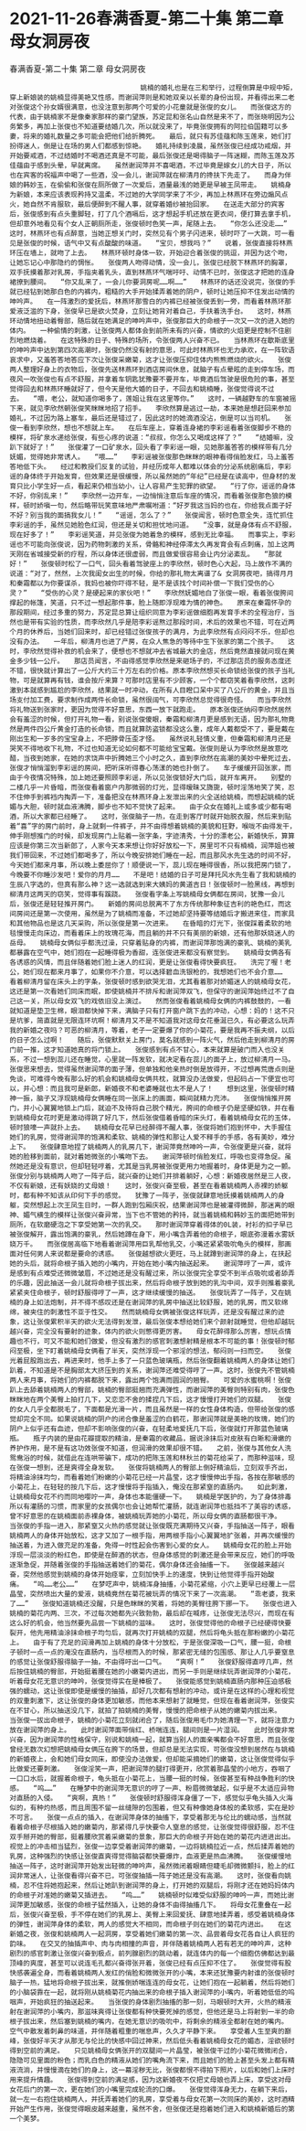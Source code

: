 # 2021-11-26春满香夏-第二十集 第二章 母女洞房夜



春满香夏-第二十集 第二章 母女洞房夜



                
									姚楠的婚礼也是在三和举行，过程倒算是中规中矩，穿上新娘装的姚楠显得美艳又性感，而谢润萍则是和她双亲以长辈的身份出现，并看得出来二老对张俊这个孙女婿很满意，也没注意到那两个可爱的小花童就是张俊的女儿。　　而张俊这方的代表，由于姚楠家不是像秦家那样的豪门望族，苏定昆和张名山自然是来不了，而张晓明因为公务繁多，再加上张俊也不知道要结婚几次，所以就没来了，毕竟张俊拥有的阿拉伯国籍可以多妻，将来的婚礼数量之多可能会把他们给折腾死。　　最后，就只有苏佳蕴和陈玉莲来，她们打扮得迷人，倒是让在场的男人们都感到惊艳。　　婚礼持续到凌晨，虽然张俊已经成功戒烟，并开始要戒酒，不过结婚时不喝酒还真是不可能，最后张俊还是喝得脑子一阵迷糊，而陈玉莲及苏佳蕴由于感到头晕，早就离席。　　虽然谢润萍并不喜喝酒，不过毕竟是嫁女儿的大日子，所以也在宾客的祝福声中喝了一些酒，没一会儿，谢润萍就在柳清月的搀扶下先走了。　　而身为伴娘的韩妙玉，在偷偷和张俊在厕所做了一次爱后，酒量最浅的她更是早被王凤带走。　　姚楠身为新娘，本来应该表现矜持又温柔，不过她的大学同学来了不少，再加上林燕环在旁边煽风点火，她自然不肯服软，最后便醉到不醒人事，就穿着婚纱被抬回家。　　在送走大部分的宾客后，张俊感到有点头重脚轻，打了几个酒嗝后，这才想起手机还放在更衣间，便打算去拿手机，但却意外地看见有个女人正朝厕所走，张俊顿时色笑一声，尾随上去。　　“你怎么还没走……”　　这时，林燕环也有点醉意，当她正想关门时，突然见有个男子闪进来，顿时吓了一大跳，可一看见是张俊的时候，语气中又有点酸酸的味道。　　“宝贝，想我吗？”　　说着，张俊直接将林燕环压在墙上，就吻了上去。　　林燕环顿时身体一软，开始迎合着张俊的挑逗，并因为这个吻，让她忘记心中那隐约的惆怅。　　张俊两人吻得动情，没一会儿，张俊已经脱下林燕环的胸罩，双手抚摸着那对乳房，手指夹着乳头，直到林燕环气喘吁吁、动情不已时，张俊这才把她的连身裙撩到腰间。　　“你又乱来了，一会儿你要洞房呢……啊……”　　林燕环的话还没说完，张俊的手就已经钻到她那白色的内裤内，粗糙的大手开始揉弄着她的阴户，顿时让她压抑不住发出动情的呻吟声。　　在一阵激烈的爱抚后，林燕环那雪白的内裤已经被张俊丢到一旁，而看着林燕环那爱液泛滥的下身，张俊早已是欲火焚身，立刻让她背对着自己，手扶着洗手台。　　这时，林燕环动情地扭动着臀部，随后就在她满足的呻吟声中，张俊那巨大的命根子一次又一次的进入她的体内。　　一种偷情的刺激，让张俊两人都体会到前所未有的兴奋，情欲的火焰更是控制不住剧烈地燃烧着。　　在这特殊的日子、特殊的场所，令张俊两人兴奋不已。　　当林燕环在歇斯底里的呻吟声中达到第四次高潮时，张俊仍然没有射的意思，可此时林燕环也无力承欢，在一阵软语哀求中，又羞答答地答应下次让张俊采嫩菊，这才让张俊压抑住体内熊熊燃烧的欲火。　　张俊两人整理好身上的衣物后，张俊先送林燕环到酒店房间休息，就脑子有点晕眩的走到停车场，而夜风一吹张俊也有点不舒服，并拿着车钥匙犹豫要不要开车，毕竟酒后驾驶是很危险的事，甚至觉得回去和林燕环睡就好了，但今天是他大婚的日子，不回去和姚楠睡，张俊觉得说不过去。　　“喂，老公，就知道你喝多了，莲姐让我在这里等你。”　　这时，一辆越野车的车窗被摇下来，就见李欣然朝张俊笑眯眯地招了招手。　　李欣然算是逃过一劫，本来她是想赶回来参加婚礼，不过因为路上塞车，最后还是错过了，因此这时的她滴酒没沾，倒是可以当司机。　　张俊一看到李欣然，想也不想就上车。　　在后车座上，穿着连身裙的李彩谣看着张俊脚步不稳的模样，将矿泉水递给张俊，有些心疼的说道：“叔叔，你怎么又喝成这样了？”　　“结婚嘛，没趴下就好了！”　　张俊灌了一口矿泉水，回头看了李彩谣一眼，见她那羞答答的模样带有几分妩媚，觉得她非常诱人。　　“喂……”　　李彩谣被张俊那色眯眯的眼神看得俏脸发红，马上羞答答地低下头。　　经过和教授们反复的试验，并经历成年人都难以体会的分泌系统剧痛后，李彩谣的身体终于开始发育，但效果还是很缓慢，所以虽然她的“年纪”已经是在读高中，但身材的发育只比小学生好一点，看起来仍相当幼小，让人容易产生犯罪的欲望。　　“行了你，谣谣的身体不好，你别乱来！”　　李欣然一边开车，一边悄悄注意后车座的情况，而看着张俊那色狼的模样，顿时娇嗔一句，然后略带玩笑意味地严肃嘱咐道：“好歹我这当妈的也在，你给我点面子好不好？别当我的面搞我女儿！”　　“谣谣，怎么了？”　　张俊闻言，顿时色意全失，连忙抓住李彩谣的手，虽然见她脸色红润，但还是关切和担忧地问道。　　“没事，就是身体有点不舒服，现在好多了！”　　李彩谣笑道，并见张俊为她着急的模样，感到无比幸福。　　而事实上，李彩谣也不可能向张俊说，因为药物刺激的关系，骨骼和神经停滞太久再发育会有点刺痛，加上这两天刚在省城接受新的疗程，所以身体还很虚弱，而且做爱很容易会让内分泌紊乱。　　“那就好！”　　张俊顿时松了一口气，回头看着驾驶座上的李欣然，顿时色心大起，马上故作不满的说道：“对了，然然，上次我闺女出生的时候，你给的那礼物太离谱了& 女洞房夜吧，搞得月月和秦霜都以为你要谋杀，我妈也被你吓得不轻，是不是该找个时间补偿一下我们受伤的心灵？”　　“受伤的心灵？是硬起来的家伙吧！”　　李欣然妩媚地白了张俊一眼，看着张俊胯间撑起的帐篷，笑道，只不过一想起那件事，脸上随即浮现难为情的神色。　　原来在秦霜怀孕的那段期间，经过多重的努力，苏定昆总算让组织同意为李彩谣做细胞再发育手术的全程治疗，当然也是带有实验的性质，而李欣然几乎是陪李彩谣熬过那段时间，术后的效果也不错，可在近两个月的休养后，当她们回来时，却已经错过张俊孩子的满月，为此李欣然有点闷闷不乐，但却也没有办法。　　一年后，柳清月也进了产房，在众人焦急的等待中生下张家的第二个孩子。　　这时，李欣然觉得补救的机会来了，便想也不想就冲去省城最大的金店，然后竟然直接就问现在黄金多少钱一公斤。　　那店员闻言，不由得感觉李欣然是来砸场子的，不过那店员的服务态度还不错，很快就计算出了一公斤大约三十万左右的价格。原本李欣然想买长命锁给张俊的孩子当礼物，可是就算再有钱，谁会按斤来算？可那时店里有不少顾客，一个个都窃笑着看李欣然，这刺激到本就感到尴尬的李欣然，结果就一时冲动，在所有人目瞪口呆中买了八公斤的黄金，并且当场支付加工费，要求制作成两件长命锁，虽然很阔气，可李欣然总觉得很奇怪。　　而当李欣然将礼物送到张家时，更因为觉得不好意思，东西一放下就跑走。　　原本张俊还纳闷李欣然居然会有羞涩的时候，但打开礼物一看，别说张俊傻眼，秦霜和柳清月更是感到无语，因为那礼物竟然是两件四公斤黄金打造的长命锁，而且就算防盗锁都没这么重，成年人戴都受不了，要是戴在刚出生和一岁多的宝宝身上，不把脖骨压歪才怪。　　虽然说礼轻情义重，但秦霜和柳清月还是哭笑不得地收下礼物，不过也知道无论如何都不可能给宝宝戴。张俊则是认为李欣然是故意吃醋，当夜到她家，在她的求饶声中折腾她三个小时之久，直到李欣然在高潮的美妙中晕死过去，张俊才悄悄溜到李彩谣的房间，把听床听得春心荡漾的她也扑倒了。　　车子缓缓开回张家，而由于今夜情况特殊，加上她还要照顾李彩谣，所以见张俊锁好大门后，就开车离开。　　别墅的二楼几乎一片昏暗，而张俊看着窗户内那微弱的灯光，显得暧昧又旖旎，顿时淫荡地笑了笑，忍不住伸手到裤裆内掏弄一下，准备把没在林燕环身上发泄出来的火全送给姚楠，而想起姚楠的妩媚与大胆，顿时就血液沸腾，脚步也不知不觉快了起来。　　由于众女在婚礼上或多或少都有喝酒，所以大家都已经睡了。　　这时，张俊脑子一热，在走到客厅时就开始脱衣服，然后来到贴着“喜”字的房门前时，身上就剩一件裤子，并不由得想着姚楠的美貌和狂野，喉咙不由得发干，伸手刚想推门的时候，却发现房门上贴着一张字条，字迹清秀，十分的漂老公，新婚快乐，算算应该是你第三次当新郎了，人家今天本来想让你好好放松一下，房里可不只有楠楠，润萍姐也被我们带回来，不过她们都喝多了，所以今晚安排她们睡在一起，而且那风水先生选的时间不好，今天她们都来月事，所以晚上委屈你了！顺便说一下，蕊儿现在睡得很香，所以我把房门锁了，今晚要不你睡沙发吧！爱你的月月……　　不是吧！结婚的日子可是拜托风水先生看了我和姚楠的生辰八字选的，但真有那么神？这一选就选到来大姨妈的黄道吉日！张俊顿时一脸黑线，再想到柳清月这两天的窃笑，觉得事有蹊跷。　　张俊看字条上写姚楠母女俩都在房间，犹豫一会儿后，张俊还是轻轻推开房门。　　新婚的房间总脱离不了东方传统那种象征吉利的艳色红，而这间房间还是第一次使用，虽然是为了姚楠而准备，不过她却坚持要等结婚后才搬进来住，而家具和其他物品也是这几天采购，所以张俊是第一次进来。　　在昏暗的灯光下，张俊踩着柔软的地毯慢慢走向床边，而看着床上的玫瑰花海，而且躺的并不只有美丽的新娘，还有他那妖娆迷人的岳母。　　姚楠母女俩似乎都洗过澡，只穿着贴身的内裤，而谢润萍那饱满的豪乳、姚楠的美乳都暴露在空气中，她们抱在一起睡得极为香甜，连张俊进来都没有察觉到。　　姚楠母女俩各有各诱惑的风情，而且伴随着她们脸上迷人的红润，更是让张俊看得快要疯狂。　　洗完了喔！老公，她们现在都来月事了，如果你不介意，可以选择碧血洗银枪的，我想她们也不会介意……　　看着柳清月留在床头上的字条，张俊顿时感到欲哭无泪，尤其看着那对娇媚迷人的姚楠母女花，这还是第一次看她们同床而眠，即使姚楠并不排斥和谢润萍双飞，但保守的谢润萍始终过不了自己这一关，所以母女双飞的戏依旧没上演过。　　然而张俊看着姚楠母女俩的内裤鼓鼓的，一看就知道是垫卫生棉，眼泪都快掉下来，满脑子只有打开窗户跳下去的冲动，心想：妈的！这不只是坑爹，简直就是无限连环坑啊！柳清月又不是不知道我对这母女花垂涎已久，有必要这么玩弄我的新婚之夜吗？可恶的柳清月，等着，老子一定要爆了你的小菊花，要是我再不振夫纲，以后的日子怎么过啊！　　随后，张俊默默关上房门，莫名就感到一阵火气，然后他走到柳清月的房门前一推，这才知道她真的将门锁上。　　张俊感到有点不甘心，本来就算是破门而入也没关系，不过一想到蕊儿还在睡觉，心里就一阵发软，就决定看在蕊儿的面子上，放过柳清月一马。　　张俊思来想去，觉得虽然谢润萍的面子薄，但单独和他亲热时倒是放得开，不过想再荒唐点则是免谈，可难得今晚有那么好的机会和姚楠母女俩共枕，就算没办法做爱，但起码占一下便宜也可以，并心想：而且我可是新郎，新婚夜不和老婆睡就也太不是人了！　　想到这里，张俊顿时精神一振，脑子又浮现姚楠母女俩睡在同一张床上的画面，瞬间就精力充沛。　　张俊悄悄推开房门，并小心翼翼地锁上门后，就迫不及待将自己脱个精光，胯间的命根子仍是坚硬如铁，并在看到姚楠母女花时更是激动得跳了好几下，然后张俊借着昏暗的床头灯，看着姚楠母女花的玉体，顿时狼嚎一声就扑上去。　　姚楠母女花早已经醉得不醒人事，张俊将她们抱到怀中，大手握住她们的乳房，觉得谢润萍的饱满和柔软、姚楠的弹性和那让人爱不释手的手感，各有美妙，难分上下。　　张俊肆意地捏了姚楠两人的乳房几下，谢润萍竟然呻吟一声，令张俊更是兴奋，就将她的脸移到面前，就对着她微张的小嘴吻下去。　　谢润萍顿时俏脸发红，呼吸也变得急促。虽然她还是没有意识，但却轻轻哼着，尤其是当乳房被张俊更用力地握着时，身体更是为之一颤。　　张俊分别与姚楠两人吻了一阵子后，就兴奋的让她们并排着躺好，心想：新婚夜居然是三人夜，不仅有新娘，还有妖娆的丈母娘！　　这时，张俊兴奋至极，甚至在看着姚楠两人赤裸的娇躯时，都有种不知该从印何下手的感觉。　　犹豫了一阵子，张俊就肆意地抚摸着姚楠两人的身躯，突然想起上次王凤生日时，一群人跑到包厢庆祝，结果谢润萍也是被灌得微醉，那迷离的眼神、媚气横生的模样让张俊兴奋异常，当下也不管她的矜持，就当着姚楠和韩妙玉的面把她带到厕所，在软磨硬泡之下享受她第一次的乳交。　　那时谢润萍穿着得体的0L装，衬衫的扣子早已被张俊解开，露出饱满的豪乳，然后她蹲在身下，用小嘴含弄着他的命根子，眼底弥漫着水雾妖娆万千。　　而张俊居高临下地看着谢润萍用巨乳帮他乳交，小嘴还紧紧吸吮龟头的模样，那画面对任何男人来说都是要命的诱惑。　　张俊越想欲火更旺，马上就蹲到谢润萍的身上，在扶起她的头后，就将命根子插入她的小嘴内，开始在她小嘴内抽送起来。　　谢润萍哼了一声，或许是感到有点难受还微微皱眉，不过她还是没有醒过来，所以张俊完全享受不到半点吸吮或者舔弄的乐趣，因此抽送一会儿就将命根子拔出来，然后将命根子放到她的乳沟中间，双手则推着豪乳紧紧夹住命根子，顿时舒服得哼了一声，这才继续缓慢的抽送。　　张俊玩弄了一阵子，又在姚楠的身上如法炮制，并不得不感叹还是在谢润萍的乳房中抽送比较舒服，她的乳房，而又软绵绵，被夹住的刺激性不亚于性交。　　然而姚楠母女俩被张俊这样玩弄，还是没有醒过来的迹象，这让张俊累积半天的欲火无法得到发泄，最后张俊本想给她们来个颜射就睡觉，但他却越玩越兴奋，完全没有要射的迹象，体内的欲火则憋得更厉害。　　母女花醉得那么厉害，想玩点情趣也不行，可又不能和她们做爱，但没有激烈的感官刺激想射精是根本不可能的事！张俊顿时郁闷至极，坐下盯着姚楠母女俩看了半天，突然浮现一个邪淫的想法，郁闷则一扫而空。　　张俊光着屁股跑出去，再进来时，他手上多了一只蓝色玻璃瓶，然后张俊翻着姚楠两人的身体让她们趴着，不知道是不是胸部太大挤压到的关系，谢润萍还难受得哼了一声。这时，张俊先不管姚楠两人来月事，将她们的内裤都脱下来，露出两个饱满而圆润的翘臀。　　可爱的水蜜桃啊！张俊趴上去舔着姚楠两人的臀部，姚楠的臀部挺翘而充满弹性，而谢润萍的美臀则特别有肉，张俊色眯眯地在两个美臀上拍打几下，又恋恋不舍的揉捏几下后，这才慢慢打开她们的双腿。　　张俊的女人几乎全都脱毛了，下面都是光滑一片，而且虽然是一样的女性身体构造，但带给张俊的感觉却完全不同。如果说姚楠的阴户的闭合像是羞涩的白鹤花，那谢润萍就是美艳的玫瑰，她们的阴户上似乎还有血迹，但却不影响张俊的兴奋，在轻柔地爱抚几下后，张俊就打开那蓝色玻璃瓶。　　瓶子内装的是由花瓣提取的精油，是秦霜的收藏品，据说涂抹后对皮肤有白晰和滑嫩的养护作用，是不是有这功效张俊不知道，但润滑的效果却很不错。　　之前，张俊与其他女人洗鸳鸯浴的时候，就借此在连哄带骗下，成功的把陈玉莲和林秋兰的菊花给采了，而那种滋味，现在张俊一想到，还是爽得全身发软。　　张俊将姚楠两人的臀部上倒好精油后，立刻双手齐出，将精油涂抹均匀，而看着她们粉嫩的小菊花已经一片晶莹，这才慢慢伸出手指，各按在那敏感的小菊花上，在轻轻的按几下后，这才慢慢将手指插入，俺没在那紧窒的直肠内。　　如此刺激，让姚楠母女花不约而同地嘤咛一声，身体也本能僵硬一下。　　姚楠是学医护的，为了身体排毒所以有灌肠的习惯，而家里的女孩偶尔也会让她帮忙灌肠，就连谢润萍也抵挡不了美容的诱惑，曾不好意思的在姚楠面前赤裸身体，被姚楠玩弄她的小菊花，所以母女俩的直肠都很干净。　　当张俊的手指一进入，那紧窒又火热的感觉就让张俊既充满期待又兴奋，手指抽送一阵子，眼看姚楠两人的身体开始放松，这才又加了一根手指，用两根手指小心翼翼地扩张着，并再次缓慢的抽送着，为进入做充足的准备，免得一时性起会伤害到心爱的女人。　　姚楠母女花的脸上开始浮现一层淡淡的粉红色，即使是在醉酒的状态，但身体感觉的刺激还是会带来反应，她们的呼吸逐渐急促，并随着张俊的手指抽送着她们的菊花，偶尔身体还会抽搐一下。　　张俊越来越兴奋，突然他感觉到姚楠的身体开始痉挛，立刻加快手上的速度，快到让他觉得手指开始酸痛。　　“呜……老公……”　　在梦呓声中，姚楠浑身抽搐，小菊花紧缩，小穴上更早已经覆上一层晶莹，突然喷出大量的爱液，姚楠竟然在菊花被玩弄的情况下来了一次高潮。　　“乖老婆，我来了……”　　张俊知道姚楠还没醒，只是色眯眯的笑着，将她的美臀往胯下挪一下。　　张俊也进入姚楠的菊花内两、三次，不过每次她都先兴致勃勃，最后却在喊疼，让张俊无法尽兴，而现在有这么好的机会，他当然要先品尝一下姚楠的滋味。　　这时，张俊觉得他的命根子已经硬得快要裂开，他先用精油涂抹命根子均匀后，就再次打开姚楠的双腿，然后将龟头抵在那粉嫩的小菊花上。　　由于有了充足的润滑再加上姚楠的身体十分放松，于是张俊深吸一口气，腰一挺，命根子顿时一点一点的淹没在直肠内，当尽根而入的时候，那紧密无缝的包围感、那让人几乎要窒息的感觉让张俊舒服得脑子一抽，不由得吁出一口气。　　“爽啊！”　　张俊舒服得直哼几声，然后按住姚楠的臀部，开始挺着腰在她的小嫩菊内进出，而另一手则是继续玩弄谢润萍的小菊花，听着母女花无意识的呻吟，张俊觉得实在是棒极了。　　张俊能感觉到姚楠直肠内那种压迫感极强的蠕动，这让张俊即使是缓慢的抽插，却好几次都有想射的冲动，或许是在这样的心理和视觉的双重刺激下，这让张俊的身体更加敏感，而他本来想射了就睡觉，但现在看着谢润萍，张俊实在不甘心，所以抽送没几下，就拍了拍姚楠的美臀，慢慢的把命根子从她的嫩菊内拔出来。　　当张俊一拔出命根子，姚楠的小菊花立刻就闭合了，随后张俊用毛巾为她清理一下，就将注意力放在谢润萍的身上。　　此时谢润萍面带俏红、桥喘连连，腿间则是一片湿润。　　此时张俊非常兴奋，因为谢润萍的性格保守，别说和姚楠一起，就算当别人的面亲嘴都会不好意思，而且张俊曾经无数次幻想把姚楠母女俩压在胯下的场景，但却总是无法实现，可张俊没想到居然在与姚楠的新婚夜上，会和她们母女同床，即使没办法做爱，但却能采摘她们的嫩菊，这让张俊觉得似乎比做爱还要刺激。　　张俊淫笑一声，把谢润萍的腿打得更开，欣赏着那晶莹的小地方，吞咽了一口口水后，就握着命根子，龟头抵在小菊花上，当腰一挺的时候，张俊甚至有种战争胜利的快感。　　“呜……”　　在睡梦中的谢润萍无意识的哼了一声、粉眉微微皱起，似乎是不太适应异物对直肠的入侵。　　“爽啊，真热！”　　张俊顿时舒服得浑身僵了一下，感觉似乎龟头插入火海似的，有种灼热感，而且周围不留一丝缝隙的包围着，但又有种像她身体般的柔软感，实在是妙不可言。　　张俊一点点的插入，在谢润萍身体的抽搐下，享受着那无与伦比的蠕动感，当然就看着命根子尽根插入她的嫩菊内，那紧得几乎快要令人窒息的感觉，让张俊觉得很舒服，忍不住双手掰开她的臀部，挺着腰欣赏着采嫩菊的景象，那巨大的命根子开始在她的菊花内进进出出。　　视觉上的冲击相当猛烈，张俊一边享受着谢润萍的嫩菊，一边将姚楠拉近一点，然后揉弄着她的乳房，这种强烈的快感让张俊直爽得觉得脑袋都快要爆炸，血液更是热血沸腾。　　张俊缓慢地抽送一阵子，这时谢润萍开始发出轻微的呻吟声，虽然微闭着眼睛但睫毛却微微颤抖，脸上的红润非常迷人，让张俊看得兴奋不已，可张俊抽插一阵子她还是没有高潮。　　这时，张俊看向姚楠，忍不住将她抱起来，然后让她趴到谢润萍的身上，打开她的双腿后，将刚才还在她妈妈体内的命根子对准她的嫩菊又插进去。　　“呜……”　　姚楠顿时似难受似舒服的呻吟一声，而她比谢润萍更加敏感，张俊的命根子猛然插入，让她的身体不由得抽搐几下。　　将母女花重叠在一起后，张俊兴奋至极，手不停在她们的乳房上、美臀上来回爱抚、肆意地揉弄着，感受着姚楠身体的弹性，谢润萍身体的柔软，两人的感觉大不相同，而命根子则在她们的菊花内进出。　　在这新婚之夜，张俊和姚楠两人一起洞房，享受着她们嫩菊的第一次、品尝着母女花各自让人疯狂的韵味。　　在交叉的抽插声中、肉与肉相撞的声音，并伴随着姚楠两人若有若无的呻吟声，这种剧烈的感官刺激让张俊兴奋到极点，前列腺剧烈的跳动着，就连体内的每一个细胞仿佛都达到最顶峰的爽度，甚至可以说连毛孔都兴奋得张开着，张俊已经有点压抑不住了。　　张俊觉得有股快感袭遍全身，而看着姚楠两人发红的俏脸和微微张开的小嘴，本来还犹豫要内射谁的张俊顿时脑子一热，猛地将命根子拔出来，就推倒娇喘连连的母女花，让她们抱在一起躺着，然后将她们的小脑袋靠在一起，就将刚从姚楠菊花内抽出来的命根子插入谢润萍的小嘴内，听着她低低的呜咽声，开始疯狂的抽送起来。　　当张俊的身体剧烈抽搐的那一刻，马眼顿时大开，火热的精液射在谢润萍的小嘴内，那滋味爽得让张俊都有种快要死掉的感觉，但他还是马上将射到一半的命根子拔出来，然后塞到姚楠的嘴内，在她无意识的吸吮中，将剩余的精液全都射在她的嘴内。　　空气中散发着刺鼻的味道，并伴随着粗重的喘息声，久久才平静下来。　　享受着人生至爽的巅峰，张俊好半天才从那无与伦比的快感中回过神来，然后低头看着姚楠母女花的媚态，淫欲顿时得到空前的满足。　　只见姚楠母女俩张开的双腿间一片晶莹，被张俊干过的小菊花微微闭合，隐隐可见里面的粉色；而乳白色的精液从她们的嘴角流下来，而且她们的脸上甚至头发上都有精液流淌，并慢慢滴在她们的身上，这一幕淫秽无比，张俊都恨不得拍下照片，以后和她们上床时用来提升情趣。　　张俊得到空前的满足感，因为这新婚夜不仅把丈母娘也弄上床，享受这对母女花后门的第一次，更在她们的小嘴里完成轮流的口爆。　　张俊觉得浑身无力，在躺下来后，就一左一右抱住姚楠两人，并抚弄着她们的乳房，享受着与母女花第一次同床的美妙，这时酒精开始产生作用，张俊觉得眼皮越来越重，虽然不舍，但张俊还是抱着她们进入和姚楠新婚后的第一个美梦。 
									
								
            

